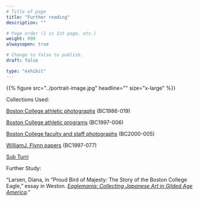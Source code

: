 ```yaml
---
# Title of page
title: "Further reading"
description: ""

# Page order (1 is 1st page, etc.)
weight: 999
alwaysopen: true

# Change to false to publish.
draft: false

type: "exhibit"
---
```


{{% figure src="../portrait-image.jpg" headline="" size="x-large" %}}

Collections Used: 

[Boston College athletic photographs](https://bc-primo.hosted.exlibrisgroup.com/primo-explore/fulldisplay?docid=ALMA-BC21424921630001021&context=L&vid=bclib_new&search_scope=lib_BURNS&tab=bcl_only&lang=en_US) (BC1986-019)

[Boston College athletic programs](https://bc-primo.hosted.exlibrisgroup.com/primo-explore/fulldisplay?docid=ALMA-BC21470522600001021&context=L&vid=bclib_new&search_scope=lib_BURNS&tab=bcl_only&lang=en_US) (BC1997-006)

[Boston College faculty and staff photographs](https://bc-primo.hosted.exlibrisgroup.com/permalink/f/l6ucgu/ALMA-BC21427406550001021) (BC2000-005)

[WilliamJ. Flynn papers](https://bc-primo.hosted.exlibrisgroup.com/permalink/f/l6ucgu/ALMA-BC21345767470001021) (BC1997-077)

[Sub Turri](https://archive.org/search.php?query=sub%20turri%20under%20the%20tower)


Further Study:

“Larsen, Diana, in “Proud Bird of Majesty: The Story of the Boston College Eagle,” essay in Weston. *[Eaglemania: Collecting Japanese Art in Gilded Age America](https://bc-primo.hosted.exlibrisgroup.com/permalink/f/l6ucgu/ALMA-BC21500842700001021)*.”

